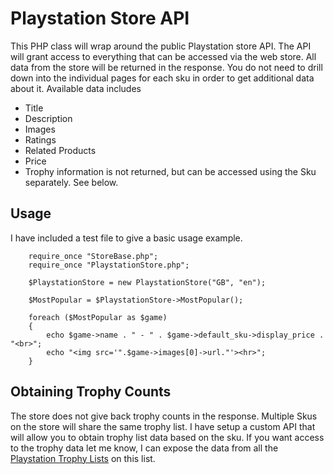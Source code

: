 # Playstation Store API

This PHP class will wrap around the public Playstation store API. The API will grant access to everything that can be accessed via the web store. All data from the store will be returned in the response. You do not need to drill down into the individual pages for each sku in order to get additional data about it. Available data includes

- Title
- Description
- Images
- Ratings
- Related Products
- Price
- Trophy information is not returned, but can be accessed using the Sku separately. See below.

## Usage
I have included a test file to give a basic usage example. 
```
	require_once "StoreBase.php";
	require_once "PlaystationStore.php";
	
	$PlaystationStore = new PlaystationStore("GB", "en");
	
	$MostPopular = $PlaystationStore->MostPopular();
	
	foreach ($MostPopular as $game)
	{
		echo $game->name . " - " . $game->default_sku->display_price . "<br>";
		echo "<img src='".$game->images[0]->url."'><hr>";
	}
```

## Obtaining Trophy Counts
The store does not give back trophy counts in the response. Multiple Skus on the store will share the same trophy list. I have setup a custom API that will allow you to obtain trophy list data based on the sku. If you want access to the trophy data let me know, I can expose the data from all the [Playstation Trophy Lists][NerdBurglarsTrophies] on this list.



[NerdBurglarsTrophies]: <https://nerdburglars.net/trophiesmenu/latest/latest/1/>
